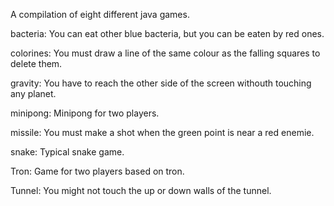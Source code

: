 A compilation of eight different java games.

bacteria: You can eat other blue bacteria, but you can be eaten by red ones.

colorines: You must draw a line of the same colour as the falling squares to delete them.

gravity: You have to reach the other side of the screen withouth touching any planet.

minipong: Minipong for two players.

missile: You must make a shot when the green point is near a red enemie.

snake: Typical snake game.

Tron: Game for two players based on tron.

Tunnel: You might not touch the up or down walls of the tunnel.
